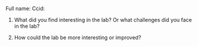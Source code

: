Full name:
Ccid:


1. What did you find interesting in the lab? Or what challenges did you face in the lab?



2. How could the lab be more interesting or improved?

